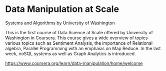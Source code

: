 # Data Manipulation at Scale
 Systems and Algorithms by University of Washington

This is the first course of Data Science at Scale offered by University of Washington in Coursera. 
This course gives a wide overview of topics various topics such as Sentiment Analysis, the importance of Relational algebra, 
Parallel Programming with an emphasis on Map Reduce. In the last week, noSQL systems as well as Graph Analytics is introduced. 

https://www.coursera.org/learn/data-manipulation/home/welcome
